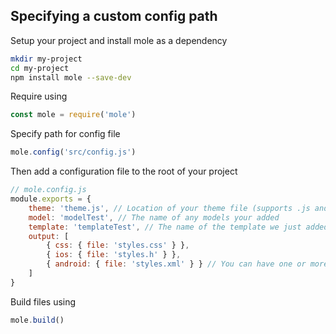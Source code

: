 ## Specifying a custom config path

Setup your project and install mole as a dependency

```bash
mkdir my-project
cd my-project
npm install mole --save-dev
```

Require using 

```js
const mole = require('mole')
```

Specify path for config file

```js
mole.config('src/config.js')
```

Then add a configuration file to the root of your project

```js
// mole.config.js
module.exports = {
    theme: 'theme.js', // Location of your theme file (supports .js and .jsonnet) 
    model: 'modelTest', // The name of any models your added
    template: 'templateTest', // The name of the template we just added
    output: [
        { css: { file: 'styles.css' } }, 
        { ios: { file: 'styles.h' } },
        { android: { file: 'styles.xml' } } // You can have one or more outputs
    ]
}
```

Build files using

```js
mole.build()
```
